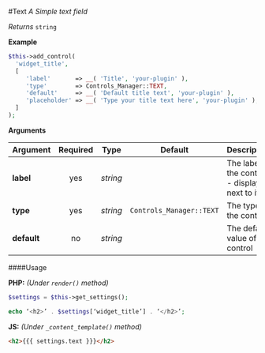#Text
*A Simple text field*

*Returns* ```string```

**Example**

```php
$this->add_control(
  'widget_title',
  [
     'label'       => __( 'Title', 'your-plugin' ),
     'type'        => Controls_Manager::TEXT,
     'default'     => __( 'Default title text', 'your-plugin' ),
     'placeholder' => __( 'Type your title text here', 'your-plugin' ),
  ]
);
```

**Arguments**

Argument     | Required   | Type       | Default                      | Description
------------ | :--------: | :------:   | :--------------------------: | ---------------------------------------------
**label**    | yes        | *string*   |                              | The label of the control - displayed next to it
**type**     | yes        | *string*   | ```Controls_Manager::TEXT``` | The type of the control
**default**  | no         | *string*   |                              | The default value of the control

####Usage

**PHP:** *(Under `render()` method)*
```php
$settings = $this->get_settings();

echo ‘<h2>’ . $settings[‘widget_title’] . ‘</h2>’;
```

**JS:** *(Under `_content_template()` method)*
```html
<h2>{{{ settings.text }}}</h2>
```